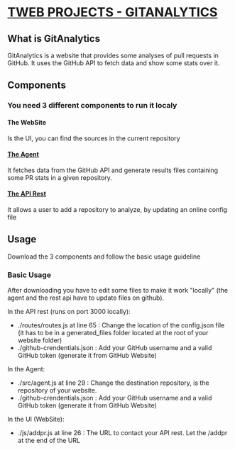 # [TWEB PROJECTS - GITANALYTICS](https://dipietroa.github.io)

## What is GitAnalytics

GitAnalytics is a website that provides some analyses of pull requests in GitHub. It uses the GitHub API to fetch data and show some stats over it.


## Components

### You need 3 different components to run it localy
#### The WebSite 
Is the UI, you can find the sources in the current repository

#### [The Agent](https://github.com/dipietroa/tweb_agent)

It fetches data from the GitHub API and generate results files containing some PR stats in a given repository.

#### [The API Rest](https://github.com/dipietroa/tweb_apirest)

It allows a user to add a repository to analyze, by updating an online config file

## Usage

Download the 3 components and follow the basic usage guideline

### Basic Usage

After downloading you have to edit some files to make it work "locally" (the agent and the rest api have to update files on github).

In the API rest (runs on port 3000 locally):
- ./routes/routes.js at line 65 : Change the location of the config.json file (it has to be in a generated_files folder located at the root of your website folder)
- ./github-crendentials.json : Add your GitHub username and a valid GitHub token (generate it from GitHub Website)

In the Agent:
- ./src/agent.js at line 29 : Change the destination repository, is the repository of your website.
- ./github-crendentials.json : Add your GitHub username and a valid GitHub token (generate it from GitHub Website)

In the UI (WebSite):
- ./js/addpr.js at line 26 : The URL to contact your API rest. Let the /addpr at the end of the URL